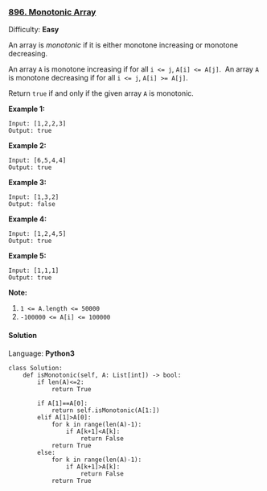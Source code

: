 ### [896\. Monotonic Array](https://leetcode.com/problems/monotonic-array/)

Difficulty: **Easy**


An array is _monotonic_ if it is either monotone increasing or monotone decreasing.

An array `A` is monotone increasing if for all `i <= j`, `A[i] <= A[j]`.  An array `A` is monotone decreasing if for all `i <= j`, `A[i] >= A[j]`.

Return `true` if and only if the given array `A` is monotonic.


**Example 1:**

```
Input: [1,2,2,3]
Output: true
```


**Example 2:**

```
Input: [6,5,4,4]
Output: true
```


**Example 3:**

```
Input: [1,3,2]
Output: false
```


**Example 4:**

```
Input: [1,2,4,5]
Output: true
```


**Example 5:**

```
Input: [1,1,1]
Output: true
```

**Note:**

1.  `1 <= A.length <= 50000`
2.  `-100000 <= A[i] <= 100000`


#### Solution

Language: **Python3**

```python3
class Solution:
    def isMonotonic(self, A: List[int]) -> bool:
        if len(A)<=2:
            return True
        
        if A[1]==A[0]:
            return self.isMonotonic(A[1:])
        elif A[1]>A[0]:
            for k in range(len(A)-1):
                if A[k+1]<A[k]:
                    return False
            return True
        else:
            for k in range(len(A)-1):
                if A[k+1]>A[k]:
                    return False
            return True
```